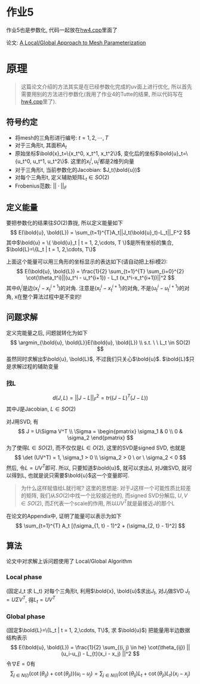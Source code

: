 # 作业5
作业5也是参数化, 代码一起放在[hw4.cpp](../hw4/hw4.cpp)里面了

论文: [A Local/Global Approach to Mesh Parameterization](./Gortler_LocalGlobal.pdf)

# 原理
> 这篇论文介绍的方法其实是在已经参数化完成的uv面上进行优化, 所以首先需要用别的方法进行参数化(我用了作业4的Tutte的结果, 所以代码写在[hw4.cpp](../hw4/hw4.cpp)里了).

## 符号约定
* 将mesh的三角形进行编号: $t = 1, 2, \cdots, T$
* 对于三角形t, 其面积$A_t$
* 原始坐标$\bold{x}_t=\{x_t^0, x_t^1, x_t^2\}$, 变化后的坐标$\bold{u}_t=\{u_t^0, u_t^1, u_t^2\}$. 这里的$x_t^i, u_t^i$都是2维列向量
* 对于三角形t, 当前参数化的Jacobian: $J_t(\bold{u})$
* 对每个三角形t, 定义辅助矩阵$L_t\in SO(2)$
* Frobenius范数: $||\cdot||_F$

## 定义能量
要把参数化的结果往$SO(2)$靠拢, 所以定义能量如下
$$
E(\bold{u}, \bold{L}) = \sum_{t=1}^{T}A_t||J_t(\bold{u}_t)-L_t||_F^2
$$
其中$\bold{u} = \{ \bold{u}_t | t = 1, 2,\cdots, T \}$是所有坐标的集合, $\bold{L}=\{L_t | t = 1, 2,\cdots, T\}$

上面这个能量可以用三角形的坐标显示的表达如下(请自动把上标i模2):
$$
E(\bold{u}, \bold{L}) = \frac{1}{2} \sum_{t=1}^{T} \sum_{i=0}^{2} \cot(\theta_t^i)||(u_t^i - u_t^{i+1}) - L_t (x_t^i-x_t^{i+1})||^2
$$
其中$\theta_t^i$是边$(x_t^i-x_t^{i+1})$的对角. 注意是$(x_t^i-x_t^{i+1})$的对角, 不是$(u_t^i-u_t^{i+1})$的对角, x在整个算法过程中是不变的!

## 问题求解
定义完能量之后, 问题就转化为如下
$$
\argmin_{\bold{u}, \bold{L}}E(\bold{u}, \bold{L}) \\
s.t. \ \ L_t \in SO(2)
$$
虽然同时求解出$\bold{u}, \bold{L}$, 不过我们只关心$\bold{u}$. $\bold{L}$只是求解过程的辅助变量

### 找L
$$
d(J, L) = ||J - L||_F^2 = tr ((J-L)^T(J-L))
$$
其中J是Jacobian, $L \in SO(2)$

对J用SVD, 有
$$
J = U\Sigma V^T \\ 
\Sigma = \begin{pmatrix}
    \sigma_1 & 0 \\
    0 & \sigma_2
\end{pmatrix}
$$
为了使得$L\in SO(2)$, 而不仅仅是$L\in O(2)$, 这里的SVD是signed SVD, 也就是
$$
\det (UV^T) = 1, \sigma_1 > 0 \\
\sigma_2 > 0 \ or \  \sigma_2 < 0
$$
然后, 令$L=UV^T$即可. 所以, 只要知道$\bold{u}$, 就可以求出J, 对J做SVD, 就可以得到L, 也就是说只需要$\bold{u}$这一个变量即可.
> 为什么这样赋值给L就行呢? 这里的思想是: 对于J这样一个可能性质比较差的矩阵, 我们从$SO(2)$中找一个比较接近他的, 而signed SVD分解后, $U, V\in SO(2)$, 而$\Sigma$代表一个scale的作用, 所以$UV^T$就是最接近J的那个L

在论文的Appendix中, 证明了能量可以表示为如下 
$$
\sum_{t=1}^{T} A_t [(\sigma_{1, t} - 1)^2 + (\sigma_{2, t} - 1)^2]
$$

## 算法
论文中对求解上诉问题使用了 Local/Global Algorithm

### Local phase
(固定J_t 求 L_t)
对每个三角形t, 利用$\bold{x}, \bold{u}$求出$J_t$, 对$J_t$做SVD $J_t=U\Sigma V^T$, 得$L_t=UV^T$

### Global phase
(固定$\bold{L}=\{L_t | t = 1, 2,\cdots, T\}$, 求 $\bold{u}$)
把能量用半边数据结构表示
$$
E(\bold{u}, \bold{L}) = \frac{1}{2} \sum_{(i, j) \in he} \cot(\theta_{ij}) || (u_i-u_j) - L_{t}(x_i - x_j) ||^2
$$
令$\nabla E=0$有
$$
\sum_{j\in N(i)} (\cot(\theta_{ij}) + \cot(\theta_{ji}))(u_i - u_j) = \sum_{j\in N(i)}(\cot(\theta_{ij}) L_t + \cot(\theta_{ji}) L_t) (x_i - x_j)
$$
